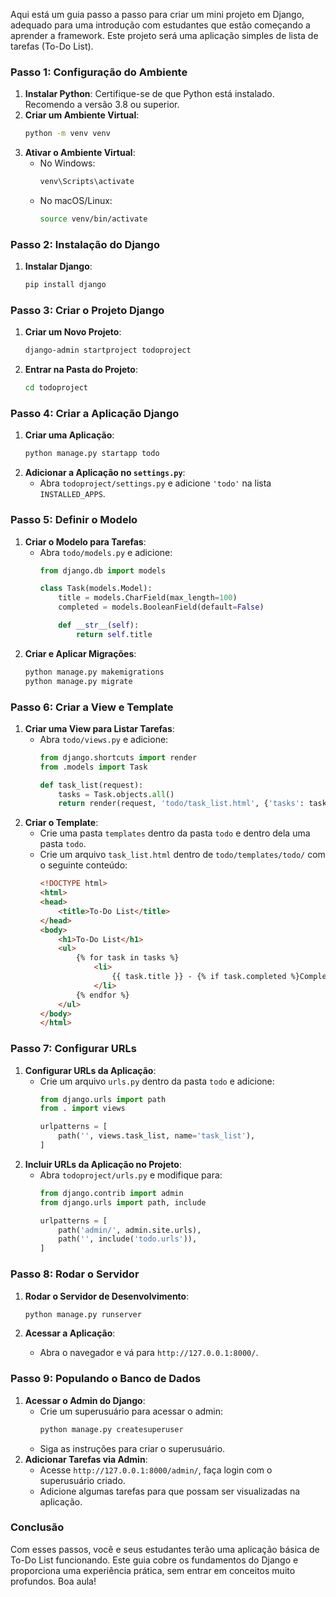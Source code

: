 Aqui está um guia passo a passo para criar um mini projeto em Django, adequado para uma introdução com estudantes que estão começando a aprender a framework. Este projeto será uma aplicação simples de lista de tarefas (To-Do List).

### Passo 1: Configuração do Ambiente
1. **Instalar Python**: Certifique-se de que Python está instalado. Recomendo a versão 3.8 ou superior.
2. **Criar um Ambiente Virtual**:
   ```bash
   python -m venv venv
   ```
3. **Ativar o Ambiente Virtual**:
   - No Windows:
     ```bash
     venv\Scripts\activate
     ```
   - No macOS/Linux:
     ```bash
     source venv/bin/activate
     ```

### Passo 2: Instalação do Django
1. **Instalar Django**:
   ```bash
   pip install django
   ```

### Passo 3: Criar o Projeto Django
1. **Criar um Novo Projeto**:
   ```bash
   django-admin startproject todoproject
   ```
2. **Entrar na Pasta do Projeto**:
   ```bash
   cd todoproject
   ```

### Passo 4: Criar a Aplicação Django
1. **Criar uma Aplicação**:
   ```bash
   python manage.py startapp todo
   ```
2. **Adicionar a Aplicação no `settings.py`**:
   - Abra `todoproject/settings.py` e adicione `'todo'` na lista `INSTALLED_APPS`.

### Passo 5: Definir o Modelo
1. **Criar o Modelo para Tarefas**:
   - Abra `todo/models.py` e adicione:
     ```python
     from django.db import models

     class Task(models.Model):
         title = models.CharField(max_length=100)
         completed = models.BooleanField(default=False)

         def __str__(self):
             return self.title
     ```
2. **Criar e Aplicar Migrações**:
   ```bash
   python manage.py makemigrations
   python manage.py migrate
   ```

### Passo 6: Criar a View e Template
1. **Criar uma View para Listar Tarefas**:
   - Abra `todo/views.py` e adicione:
     ```python
     from django.shortcuts import render
     from .models import Task

     def task_list(request):
         tasks = Task.objects.all()
         return render(request, 'todo/task_list.html', {'tasks': tasks})
     ```
2. **Criar o Template**:
   - Crie uma pasta `templates` dentro da pasta `todo` e dentro dela uma pasta `todo`.
   - Crie um arquivo `task_list.html` dentro de `todo/templates/todo/` com o seguinte conteúdo:
     ```html
     <!DOCTYPE html>
     <html>
     <head>
         <title>To-Do List</title>
     </head>
     <body>
         <h1>To-Do List</h1>
         <ul>
             {% for task in tasks %}
                 <li>
                     {{ task.title }} - {% if task.completed %}Completed{% else %}Pending{% endif %}
                 </li>
             {% endfor %}
         </ul>
     </body>
     </html>
     ```

### Passo 7: Configurar URLs
1. **Configurar URLs da Aplicação**:
   - Crie um arquivo `urls.py` dentro da pasta `todo` e adicione:
     ```python
     from django.urls import path
     from . import views

     urlpatterns = [
         path('', views.task_list, name='task_list'),
     ]
     ```
2. **Incluir URLs da Aplicação no Projeto**:
   - Abra `todoproject/urls.py` e modifique para:
     ```python
     from django.contrib import admin
     from django.urls import path, include

     urlpatterns = [
         path('admin/', admin.site.urls),
         path('', include('todo.urls')),
     ]
     ```

### Passo 8: Rodar o Servidor
1. **Rodar o Servidor de Desenvolvimento**:
   ```bash
   python manage.py runserver
   ```

2. **Acessar a Aplicação**:
   - Abra o navegador e vá para `http://127.0.0.1:8000/`.

### Passo 9: Populando o Banco de Dados
1. **Acessar o Admin do Django**:
   - Crie um superusuário para acessar o admin:
     ```bash
     python manage.py createsuperuser
     ```
   - Siga as instruções para criar o superusuário.
2. **Adicionar Tarefas via Admin**:
   - Acesse `http://127.0.0.1:8000/admin/`, faça login com o superusuário criado.
   - Adicione algumas tarefas para que possam ser visualizadas na aplicação.

### Conclusão
Com esses passos, você e seus estudantes terão uma aplicação básica de To-Do List funcionando. Este guia cobre os fundamentos do Django e proporciona uma experiência prática, sem entrar em conceitos muito profundos. Boa aula!